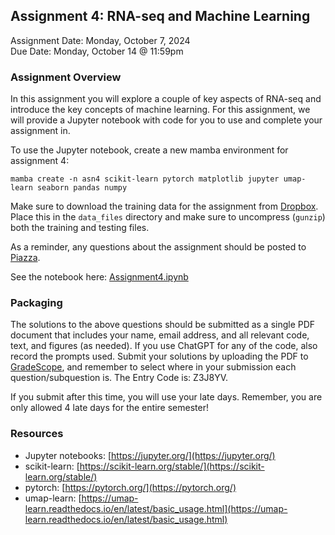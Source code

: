 ## Assignment 4: RNA-seq and Machine Learning
Assignment Date: Monday, October 7, 2024 <br>
Due Date: Monday, October 14 @ 11:59pm <br>

### Assignment Overview

In this assignment you will explore a couple of key aspects of RNA-seq and introduce the key concepts of machine learning. For this assignment, we will provide a Jupyter notebook with code for you to use and complete your assignment in. 

To use the Jupyter notebook, create a new mamba environment for assignment 4:

`mamba create -n asn4 scikit-learn pytorch matplotlib jupyter umap-learn seaborn pandas numpy`

Make sure to download the training data for the assignment from [Dropbox](https://www.dropbox.com/s/5ixnit6id1setj4/X_train.tsv.gz?e=1&dl=0). Place this in the `data_files` directory and make sure to uncompress (`gunzip`) both the training and testing files. 

As a reminder, any questions about the assignment should be posted to [Piazza](https://piazza.com/class/m09t5q6qles40a).

See the notebook here: [Assignment4.ipynb](Assignment4.ipynb)


### Packaging

The solutions to the above questions should be submitted as a single PDF document that includes your name, email address, and all relevant code, text, and figures (as needed). If you use ChatGPT for any of the code, also record the prompts used. Submit your solutions by uploading the PDF to [GradeScope](https://www.gradescope.com/courses/839343), and remember to select where in your submission each question/subquestion is. The Entry Code is: Z3J8YV. 

If you submit after this time, you will use your late days. Remember, you are only allowed 4 late days for the entire semester!


### Resources

* Jupyter notebooks: [https://jupyter.org/](https://jupyter.org/)
* scikit-learn: [https://scikit-learn.org/stable/](https://scikit-learn.org/stable/) 
* pytorch: [https://pytorch.org/](https://pytorch.org/)
* umap-learn: [https://umap-learn.readthedocs.io/en/latest/basic_usage.html](https://umap-learn.readthedocs.io/en/latest/basic_usage.html)
